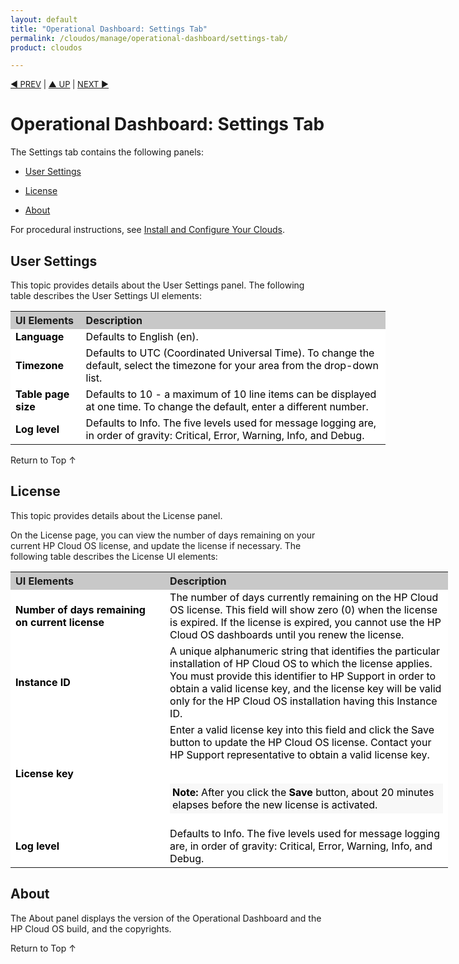 ```yaml
---
layout: default
title: "Operational Dashboard: Settings Tab"
permalink: /cloudos/manage/operational-dashboard/settings-tab/
product: cloudos

---
```



<a name="_top"> </a>

<script> 

function PageRefresh { 
onLoad="window.refresh"
}

PageRefresh();

</script>


<p style="font-size: small;"> <a href="/cloudos/manage/operational-dashboard/cloud-tab/">&#9664; PREV</a> | <a href="/cloudos/manage/operational-dashboard/">&#9650; UP</a> | <a href="/cloudos/manage/administration-dashboard/">NEXT &#9654;</a> </p>

# Operational Dashboard: Settings Tab

The Settings tab contains the following panels:

* [User Settings](#user-settings)

* [License](#license)

* [About](#about) 

For procedural instructions, see [Install and Configure Your Clouds](/cloudos/install/).

## User Settings

This topic provides details about the User Settings panel. The following table describes the User Settings UI elements:

<table style="text-align: left; vertical-align: top; min-width:600px;">

<tr style="background-color: #C8C8C8;">
<th> UI Elements </th>
<th> Description </th>
</tr>

<tr style="background-color: white; color: black;">
<td style="font-weight:bold;"> Language </td>
<td> Defaults to English (en). </td> 
</tr>

<tr style="background-color: white; color: black;">
<td style="font-weight:bold;"> Timezone </td>
<td>  	Defaults to UTC (Coordinated Universal Time). To change the default, select the timezone for your area from the drop-down list. </td>
</tr>

<tr style="background-color: white; color: black;">
<td style="font-weight:bold;"> Table page size </td>
<td> Defaults to 10 - a maximum of 10 line items can be displayed at one time. To change the default, enter a different number. </td>
</tr>

<tr style="background-color: white; color: black;">
<td style="font-weight:bold;"> Log level </td>
<td> Defaults to Info. The five levels used for message logging are, in order of gravity: Critical, Error, Warning, Info, and Debug. </td>
</tr>

</table>

<a href="#_top" style="padding:14px 0px 14px 0px; text-decoration: none;"> Return to Top &#8593; </a>

## License

This topic provides details about the License panel.

On the License page, you can view the number of days remaining on your current HP Cloud OS license, and update the license if necessary. The following table describes the License UI elements:

<table style="text-align: left; vertical-align: top; min-width:700px;">

<tr style="background-color: #C8C8C8;">
<th> UI Elements </th>
<th> Description </th>
</tr>

<tr style="background-color: white; color: black;">
<td style="font-weight:bold;"> <nobr> Number of days remaining </nobr> on current license </td>
<td> The number of days currently remaining on the HP Cloud OS license. This field will show zero (0) when the license is expired. 
If the license is expired, you cannot use the HP Cloud OS dashboards until you renew the license. </td> 
</tr>

<tr style="background-color: white; color: black;">
<td style="font-weight:bold;"> Instance ID </td>
<td> A unique alphanumeric string that identifies the particular installation of HP Cloud OS to which the license applies. 
You must provide this identifier to HP Support in order to obtain a valid license key, and the license key will be valid only 
for the HP Cloud OS installation having this Instance ID.  </td>
</tr>

<tr style="background-color: white; color: black;">
<td style="font-weight:bold;"> License key </td>
<td> Enter a valid license key into this field and click the </b>Save button to update the HP Cloud OS license. 
Contact your HP Support representative to obtain a valid license key. <br /> <br />
<p style="background-color:#f8f8f8; padding:4px 4px 4px 4px;"> <b>Note:</b> After you click the <b>Save</b> button, 
about 20 minutes elapses before the new license is activated.</p>
</td>
</tr>

<tr style="background-color: white; color: black;">
<td style="font-weight:bold;"> Log level </td>
<td> Defaults to Info. The five levels used for message logging are, in order of gravity: Critical, Error, Warning, Info, and Debug. </td>
</tr>

</table>

## About

The About panel displays the version of the Operational Dashboard and the HP Cloud OS build, and the copyrights.

<a href="#_top" style="padding:14px 0px 14px 0px; text-decoration: none;"> Return to Top &#8593; </a>


